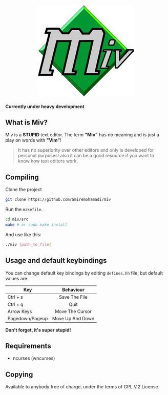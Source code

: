 <p align="center"><img src="imgs/Miv-Logo.png" width="300"></p>

#### Currently under heavy development

## What is Miv?
Miv is a **STUPID** text editor. The term **"Miv"** has no meaning and is just a play on words with **"Vim"**! 

> It has no superiority over other editors and only is developed for personal purposes! also it can be a good resource if you want to know how text editors work.

## Compiling
Clone the project
```sh
git clone https://github.com/amiremohamadi/miv
```

Run the `makefile`.
```sh
cd miv/src
make # or sudo make install
```

And use like this:
```sh
./miv [path_to_file]
```

## Usage and default keybindings
You can change default key bindings by editing `defines.hh` file, but default values are:

| Key           | Behaviour     |
| ------------- |:-------------:|
| Ctrl + s      | Save The File |
| Ctrl + q      | Quit          |
| Arrow Keys    | Move The Cursor|
| Pagedown/Pageup      | Move Up And Down|

**Don't forget, it's super stupid!**


## Requirements
- ncurses (wncurses)

## Copying
Available to anybody free of charge, under the terms of GPL V.2 License.
